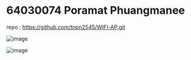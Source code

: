 # 64030074 Poramat Phuangmanee
repo : https://github.com/tnpn2545/WIFI-AP.git

![image](https://github.com/TikPoramat2545/ESP32_ESP-IDF_WiFi-AP/assets/134470274/1002377f-77c1-4f5e-9316-e237e2bcd933)

![image](https://github.com/TikPoramat2545/ESP32_ESP-IDF_WiFi-AP/assets/134470274/f4fab7f6-3874-4eb7-b9b9-2d26783e01fe)

